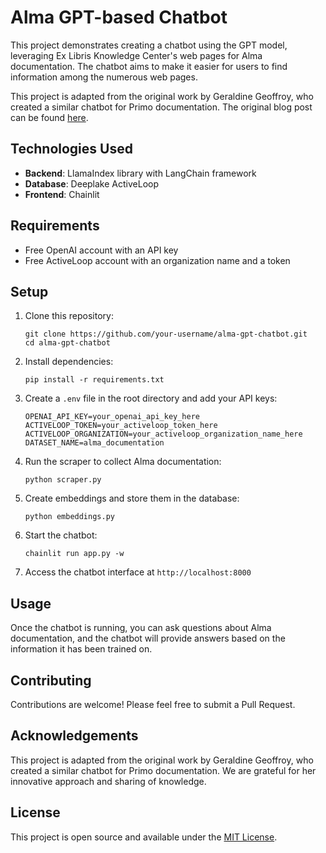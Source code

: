 # Alma GPT-based Chatbot

This project demonstrates creating a chatbot using the GPT model, leveraging Ex Libris Knowledge Center's web pages for Alma documentation. The chatbot aims to make it easier for users to find information among the numerous web pages.

This project is adapted from the original work by Geraldine Geoffroy, who created a similar chatbot for Primo documentation. The original blog post can be found [here](https://developers.exlibrisgroup.com/blog/create-an-gpt-based-chatbot-on-exlibris-knowledge-center/).

## Technologies Used

- **Backend**: LlamaIndex library with LangChain framework
- **Database**: Deeplake ActiveLoop
- **Frontend**: Chainlit

## Requirements

- Free OpenAI account with an API key
- Free ActiveLoop account with an organization name and a token

## Setup

1. Clone this repository:
   ```
   git clone https://github.com/your-username/alma-gpt-chatbot.git
   cd alma-gpt-chatbot
   ```

2. Install dependencies:
   ```
   pip install -r requirements.txt
   ```

3. Create a `.env` file in the root directory and add your API keys:
   ```
   OPENAI_API_KEY=your_openai_api_key_here
   ACTIVELOOP_TOKEN=your_activeloop_token_here
   ACTIVELOOP_ORGANIZATION=your_activeloop_organization_name_here
   DATASET_NAME=alma_documentation
   ```

4. Run the scraper to collect Alma documentation:
   ```
   python scraper.py
   ```

5. Create embeddings and store them in the database:
   ```
   python embeddings.py
   ```

6. Start the chatbot:
   ```
   chainlit run app.py -w
   ```

7. Access the chatbot interface at `http://localhost:8000`

## Usage

Once the chatbot is running, you can ask questions about Alma documentation, and the chatbot will provide answers based on the information it has been trained on.

## Contributing

Contributions are welcome! Please feel free to submit a Pull Request.

## Acknowledgements

This project is adapted from the original work by Geraldine Geoffroy, who created a similar chatbot for Primo documentation. We are grateful for her innovative approach and sharing of knowledge.

## License

This project is open source and available under the [MIT License](LICENSE).
